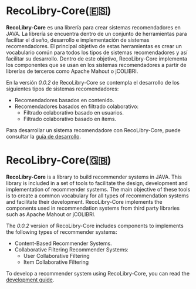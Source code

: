 # RecoLibry-Core(:es:)

**RecoLibry-Core** es una librería para crear sistemas recomendadores en JAVA. La librería se encuentra dentro de un conjunto de herramientas para facilitar el diseño, desarrollo e implementación de sistemas recomendadores. El principal objetivo de estas herramientas es crear un vocabulario común para todos los tipos de sistemas recomendadores y así facilitar su desarrollo. Dentro de este objetivo, RecoLibry-Core implementa los componentes que se usan en los sistemas recomendadores a partir de librerías de terceros como Apache Mahout o jCOLIBRI.

En la versión *0.0.2* de RecoLibry-Core se contempla el desarrollo de los siguientes tipos de sistemas recomendadores:

- Recomendadores basados en contenido.
- Recomendadores basados en filtrado colaborativo:
  - Filtrado colaborativo basado en usuarios.
  - Filtrado colaborativo basado en ítems.

Para desarrollar un sistema recomendadore con RecoLibry-Core, puede consultar la [guía de desarrollo](https://github.com/UCM-GAIA/RecoLibry-Core/wiki).

# RecoLibry-Core(:gb:)

**RecoLibry-Core** is a library to build recommender systems in JAVA. This library is included in a set of tools to facilitate the design, development and implementation of recommender systems. The main objective of these tools is to create a common vocabulary for all types of recommendation systems and facilitate their development. RecoLibry-Core implements the components used in recommendation systems from third party libraries such as Apache Mahout or jCOLIBRI.

The *0.0.2* version of RecoLibry-Core includes components to implements the following types of recommender systems:
- Content-Based Recommender Systems.
- Collaborative Filtering Recommender Systems:
  - User Collaborative Filtering
  - Item Collaborative Filtering
  
To develop a recommender system using RecoLibry-Core, you can read the [development guide](https://github.com/UCM-GAIA/RecoLibry-Core/wiki/Home-English).
